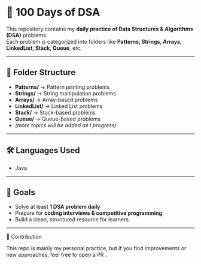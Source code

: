 # 🚀 100 Days of DSA  

This repository contains my **daily practice of Data Structures & Algorithms (DSA)** problems.  
Each problem is categorized into folders like **Patterns, Strings, Arrays, LinkedList, Stack, Queue**, etc.  

---

## 📂 Folder Structure
- **Patterns/** → Pattern printing problems  
- **Strings/** → String manipulation problems  
- **Arrays/** → Array-based problems  
- **LinkedList/** → Linked List problems  
- **Stack/** → Stack-based problems  
- **Queue/** → Queue-based problems  
- *(more topics will be added as I progress)*  

---

## 🛠 Languages Used
- Java 
---

## 🎯 Goals
- Solve at least **1 DSA problem daily**  
- Prepare for **coding interviews & competitive programming**  
- Build a clean, structured resource for learners  

---

🤝 Contribution

This repo is mainly my personal practice,
but if you find improvements or new approaches, feel free to open a PR .
